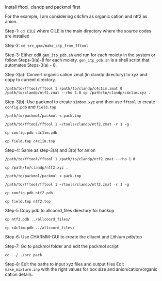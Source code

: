 Install fftool, clandp and packmol first

For the example, I am considering c4c1im as organic cation and ntf2 as anion.

Step-1: `cd CILE`
where CILE is the main directory where the source codes are installed

Step-2: `cd src_gmx/make_itp_from_fftool`

Step-3: Either edit `gen_itp_pdb.sh` and run for each moiety in the system or follow Steps-3(a)-8 for each moiety.
`gen_itp_pdb.sh` is a shell script that automates Steps-3(a) - 8.

Step-3(a): Convert organic cation zmat (in clandp directory) to xyz and copy to current directory.

`/path/to/fftool/fftool 1 /path/to/clandp/c4c1im.zmat 0 /path/to/clandp/ntf2.zmat --rho 1.0
cp /path/to/clandp/c4c1im.xyz .`

Step-3(b): Use packmol to create `simbox.xyz` and then use `fftool` to create `config.pdb` and `field.top`
```
/path/to/packmol/packmol < pack.inp

/path/to/fftool/fftool 1 ~/tools/clandp/ntf2.zmat -r 1 -g

cp config.pdb c4c1im.pdb

cp field.top c4c1im.top
```

Step-4: Same as step-3(a) and 3(b) for anion
```
/path/to/fftool/fftool 1 /path/to/clandp/ntf2.zmat --rho 1.0

cp /path/to/clandp/ntf2.xyz .

/path/to/packmol/packmol < pack.inp

/path/to/fftool/fftool 1 ~/tools/clandp/ntf2.zmat -r 1 -g

cp config.pdb ntf2.pdb

cp field.top ntf2.top
```

Step-5 Copy pdb to allcoord_files directory for backup
```
cp ntf2.pdb ../allcoord_files/

cp c4c1im.pdb ../allcoord_files/
```

Step-6: Use CHARMM-GUI to create the diluent and Lithium pdb/top
 
Step-7: Go to packmol folder and edit the packmol script

`cd ../../src_pack`

Step-8: Edit the paths to input xyz files and output files
Edit `make_mixture.inp` with the right values for box size and anion/cation/organic cation details. 
